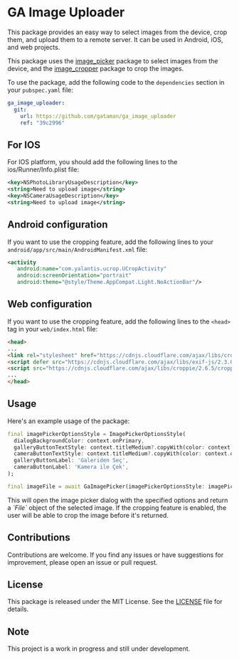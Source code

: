 # GA Image Uploader

This package provides an easy way to select images from the device, crop them, and upload them to a remote server. It can be used in Android, iOS, and web projects.

This package uses the [image_picker](https://pub.dev/packages/image_picker) package to select images from the device, and the [image_cropper](https://pub.dev/packages/image_cropper) package to crop the images.

To use the package, add the following code to the `dependencies` section in your `pubspec.yaml` file:
```yaml
ga_image_uploader:
  git:
    url: https://github.com/gataman/ga_image_uploader
    ref: "39c2996"
```


## For IOS
For IOS platform, you should add the following lines to the ios/Runner/Info.plist file:

```xml
<key>NSPhotoLibraryUsageDescription</key>
<string>Need to upload image</string>
<key>NSCameraUsageDescription</key>
<string>Need to upload image</string>
```



## Android configuration
If you want to use the cropping feature, add the following lines to your
`android/app/src/main/AndroidManifest.xml` file:
```xml
<activity
   android:name="com.yalantis.ucrop.UCropActivity"
   android:screenOrientation="portrait"  
   android:theme="@style/Theme.AppCompat.Light.NoActionBar"/>
```

## Web configuration
If you want to use the cropping feature, add the following lines to the `<head>` tag in your `web/index.html` file:

```html
<head>
...
<link rel="stylesheet" href="https://cdnjs.cloudflare.com/ajax/libs/croppie/2.6.5/croppie.css" />
<script defer src="https://cdnjs.cloudflare.com/ajax/libs/exif-js/2.3.0/exif.js"></script>
<script src="https://cdnjs.cloudflare.com/ajax/libs/croppie/2.6.5/croppie.min.js"></script>
...
</head>
```

## Usage
Here's an example usage of the package:

```dart
final imagePickerOptionsStyle = ImagePickerOptionsStyle(
  dialogBackgroundColor: context.onPrimary,
  galleryButtonTextStyle: context.titleMedium?.copyWith(color: context.onPrimary),
  cameraButtonTextStyle: context.titleMedium?.copyWith(color: context.onPrimary),
  galleryButtonLabel: 'Galeriden Seç',
  cameraButtonLabel: 'Kamera ile Çek',
);

final imageFile = await GaImagePicker(imagePickerOptionsStyle: imagePickerOptionsStyle).pickImage(context: context);
```

This will open the image picker dialog with the specified options and return a *\`File\`* object of the selected image. If the cropping feature is enabled, the user will be able to crop the image before it's returned.

## Contributions
Contributions are welcome. If you find any issues or have suggestions for improvement, please open an issue or pull request.

## License
This package is released under the MIT License. See the [LICENSE](https://github.com/gataman/ga_image_uploader/blob/main/LICENSE) file for details.

## Note
This project is a work in progress and still under development.

